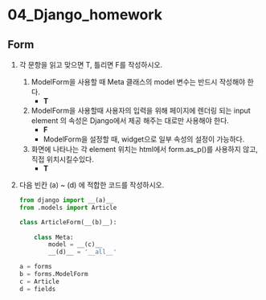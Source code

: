 # 04_Django_homework

## Form

1. 각 문항을 읽고 맞으면 T, 틀리면 F를 작성하시오.
   1. ModelForm을 사용할 때 Meta 클래스의 model 변수는 반드시 작성해야 한다.
      - **T**
   2. ModelForm을 사용할때 사용자의 입력을 위해 페이지에 렌더링 되는 input element
      의 속성은 Django에서 제공 해주는 대로만 사용해야 한다.
      - **F**
      - ModelForm을 설정할 때, widget으로 일부 속성의 설정이 가능하다.
   3. 화면에 나타나는 각 element 위치는 html에서 form.as_p()를 사용하지 않고,
      직접 위치시킬수있다.
      - **T**

2. 다음 빈칸 (a) ~ (d) 에 적합한 코드를 작성하시오.

   ```python
   from django import __(a)__
   from .models import Article
   
   class ArticleForm(__(b)__):
       
       class Meta:
           model = __(c)__
           __(d)__ = '__all__'
   
   a = forms
   b = forms.ModelForm
   c = Article
   d = fields
   ```